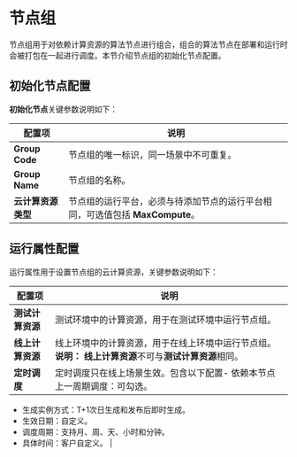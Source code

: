 # 节点组

节点组用于对依赖计算资源的算法节点进行组合，组合的算法节点在部署和运行时会被打包在一起进行调度。本节介绍节点组的初始化节点配置。

## 初始化节点配置

**初始化节点**关键参数说明如下：

|配置项|说明|
|---|--|
|**Group Code**|节点组的唯一标识，同一场景中不可重复。|
|**Group Name**|节点组的名称。|
|**云计算资源类型**|节点组的运行平台，必须与待添加节点的运行平台相同，可选值包括 **MaxCompute**。 |

## 运行属性配置

运行属性用于设置节点组的云计算资源，关键参数说明如下：

|配置项|说明|
|---|--|
|**测试计算资源**|测试环境中的计算资源，用于在测试环境中运行节点组。|
|**线上计算资源**|线上环境中的计算资源，用于在线上环境中运行节点组。 **说明：** **线上计算资源**不可与**测试计算资源**相同。 |
|**定时调度**|定时调度只在线上场景生效。包含以下配置-   依赖本节点上一周期调度：可勾选。
-   生成实例方式：T+1次日生成和发布后即时生成。
-   生效日期：自定义。
-   调度周期：支持月、周、天、小时和分钟。
-   具体时间：客户自定义。 |

